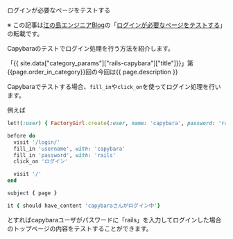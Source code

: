 ログインが必要なページをテストする

※ この記事は[江の島エンジニアBlog](http://blog.enogineer.com/)の「[ログインが必要なページをテストする](http://blog.enogineer.com/2014/10/11/rails-capybara-login/)」の転載です。

Capybaraのテストでログイン処理を行う方法を紹介します。

「{{ site.data["category_params"]["rails-capybara"]["title"]}}」第{{page.order_in_category}}回の今回は{{ page.description }}

Capybaraでテストする場合、`fill_in`や`click_on`を使ってログイン処理を行います。

例えば

```ruby
let!(:user) { FactoryGirl.create(:user, name: 'capybara', password: 'rails')}

before do
  visit '/login/'
  fill_in 'username', with: 'capybara'
  fill_in 'password', with: 'rails'
  click_on 'ログイン'

  visit '/'
end

subject { page }

it { should have_content 'capybaraさんがログイン中'}
```

とすればcapybaraユーザがパスワードに「rails」を入力してログインした場合のトップページの内容をテストすることができます。
